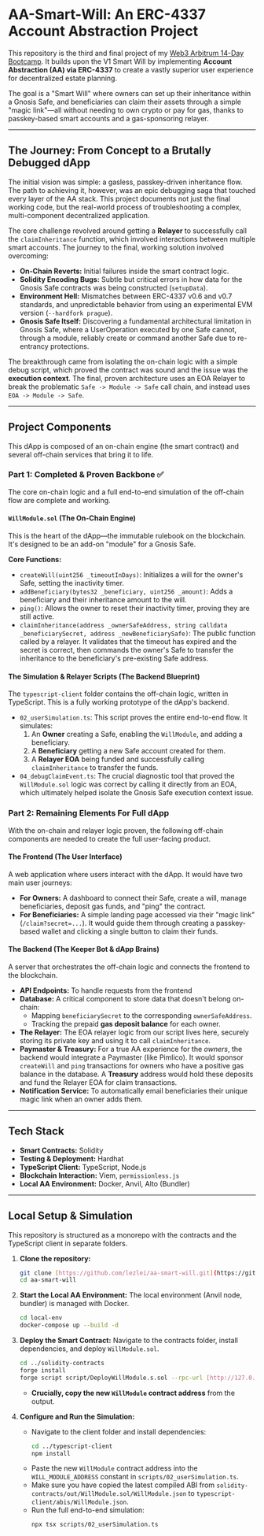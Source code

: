 # AA-Smart-Will: An ERC-4337 Account Abstraction Project

This repository is the third and final project of my [Web3 Arbitrum 14-Day Bootcamp](https://github.com/lezlei/web3-arbitrum-14-day-bootcamp). It builds upon the V1 Smart Will by implementing **Account Abstraction (AA) via ERC-4337** to create a vastly superior user experience for decentralized estate planning.

The goal is a "Smart Will" where owners can set up their inheritance within a Gnosis Safe, and beneficiaries can claim their assets through a simple "magic link"—all without needing to own crypto or pay for gas, thanks to passkey-based smart accounts and a gas-sponsoring relayer.

---
## The Journey: From Concept to a Brutally Debugged dApp

The initial vision was simple: a gasless, passkey-driven inheritance flow. The path to achieving it, however, was an epic debugging saga that touched every layer of the AA stack. This project documents not just the final working code, but the real-world process of troubleshooting a complex, multi-component decentralized application.

The core challenge revolved around getting a **Relayer** to successfully call the `claimInheritance` function, which involved interactions between multiple smart accounts. The journey to the final, working solution involved overcoming:
* **On-Chain Reverts:** Initial failures inside the smart contract logic.
* **Solidity Encoding Bugs:** Subtle but critical errors in how data for the Gnosis Safe contracts was being constructed (`setupData`).
* **Environment Hell:** Mismatches between ERC-4337 v0.6 and v0.7 standards, and unpredictable behavior from using an experimental EVM version (`--hardfork prague`).
* **Gnosis Safe Itself:** Discovering a fundamental architectural limitation in Gnosis Safe, where a UserOperation executed by one Safe cannot, through a module, reliably create or command another Safe due to re-entrancy protections.

The breakthrough came from isolating the on-chain logic with a simple debug script, which proved the contract was sound and the issue was the **execution context**. The final, proven architecture uses an EOA Relayer to break the problematic `Safe -> Module -> Safe` call chain, and instead uses `EOA -> Module -> Safe`.

---
## Project Components

This dApp is composed of an on-chain engine (the smart contract) and several off-chain services that bring it to life.

### Part 1: Completed & Proven Backbone ✅

The core on-chain logic and a full end-to-end simulation of the off-chain flow are complete and working.

#### `WillModule.sol` (The On-Chain Engine)
This is the heart of the dApp—the immutable rulebook on the blockchain. It's designed to be an add-on "module" for a Gnosis Safe.

**Core Functions:**
* `createWill(uint256 _timeoutInDays)`: Initializes a will for the owner's Safe, setting the inactivity timer.
* `addBeneficiary(bytes32 _beneficiary, uint256 _amount)`: Adds a beneficiary and their inheritance amount to the will.
* `ping()`: Allows the owner to reset their inactivity timer, proving they are still active.
* `claimInheritance(address _ownerSafeAddress, string calldata _beneficiarySecret, address _newBeneficiarySafe)`: The public function called by a relayer. It validates that the timeout has expired and the secret is correct, then commands the owner's Safe to transfer the inheritance to the beneficiary's pre-existing Safe address.

#### The Simulation & Relayer Scripts (The Backend Blueprint)
The `typescript-client` folder contains the off-chain logic, written in TypeScript. This is a fully working prototype of the dApp's backend.

* `02_userSimulation.ts`: This script proves the entire end-to-end flow. It simulates:
    1.  An **Owner** creating a Safe, enabling the `WillModule`, and adding a beneficiary.
    2.  A **Beneficiary** getting a new Safe account created for them.
    3.  A **Relayer EOA** being funded and successfully calling `claimInheritance` to transfer the funds.
* `04_debugClaimEvent.ts`: The crucial diagnostic tool that proved the `WillModule.sol` logic was correct by calling it directly from an EOA, which ultimately helped isolate the Gnosis Safe execution context issue.

### Part 2: Remaining Elements For Full dApp

With the on-chain and relayer logic proven, the following off-chain components are needed to create the full user-facing product.

#### The Frontend (The User Interface)
A web application where users interact with the dApp. It would have two main user journeys:
* **For Owners:** A dashboard to connect their Safe, create a will, manage beneficiaries, deposit gas funds, and "ping" the contract.
* **For Beneficiaries:** A simple landing page accessed via their "magic link" (`/claim?secret=...`). It would guide them through creating a passkey-based wallet and clicking a single button to claim their funds.

#### The Backend (The Keeper Bot & dApp Brains)
A server that orchestrates the off-chain logic and connects the frontend to the blockchain.
* **API Endpoints:** To handle requests from the frontend 
* **Database:** A critical component to store data that doesn't belong on-chain:
    * Mapping `beneficiarySecret` to the corresponding `ownerSafeAddress`.
    * Tracking the prepaid **gas deposit balance** for each owner.
* **The Relayer:** The EOA relayer logic from our script lives here, securely storing its private key and using it to call `claimInheritance`.
* **Paymaster & Treasury:** For a true AA experience for the *owners*, the backend would integrate a Paymaster (like Pimlico). It would sponsor `createWill` and `ping` transactions for owners who have a positive gas balance in the database. A **Treasury** address would hold these deposits and fund the Relayer EOA for claim transactions.
* **Notification Service:** To automatically email beneficiaries their unique magic link when an owner adds them.

---
## Tech Stack

* **Smart Contracts:** Solidity
* **Testing & Deployment:** Hardhat
* **TypeScript Client:** TypeScript, Node.js
* **Blockchain Interaction:** Viem, `permissionless.js`
* **Local AA Environment:** Docker, Anvil, Alto (Bundler)

---
## Local Setup & Simulation

This repository is structured as a monorepo with the contracts and the TypeScript client in separate folders.

1.  **Clone the repository:**
    ```bash
    git clone [https://github.com/lezlei/aa-smart-will.git](https://github.com/lezlei/aa-smart-will.git)
    cd aa-smart-will
    ```

2.  **Start the Local AA Environment:**
    The local environment (Anvil node, bundler) is managed with Docker.
    ```bash
    cd local-env
    docker-compose up --build -d
    ```

3.  **Deploy the Smart Contract:**
    Navigate to the contracts folder, install dependencies, and deploy `WillModule.sol`.
    ```bash
    cd ../solidity-contracts
    forge install
    forge script script/DeployWillModule.s.sol --rpc-url [http://127.0.0.1:8545](http://127.0.0.1:8545) --broadcast
    ```
    * **Crucially, copy the new `WillModule` contract address** from the output.

4.  **Configure and Run the Simulation:**
    * Navigate to the client folder and install dependencies:
        ```bash
        cd ../typescript-client
        npm install
        ```
    * Paste the new `WillModule` contract address into the `WILL_MODULE_ADDRESS` constant in `scripts/02_userSimulation.ts`.
    * Make sure you have copied the latest compiled ABI from `solidity-contracts/out/WillModule.sol/WillModule.json` to `typescript-client/abis/WillModule.json`.
    * Run the full end-to-end simulation:
        ```bash
        npx tsx scripts/02_userSimulation.ts
        ```